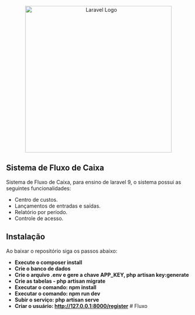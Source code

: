 <p align="center"><a href="https://laravel.com" target="_blank"><img src="https://raw.githubusercontent.com/laravel/art/master/logo-lockup/5%20SVG/2%20CMYK/1%20Full%20Color/laravel-logolockup-cmyk-red.svg" width="400" alt="Laravel Logo"></a>
</p>

## Sistema de Fluxo de Caixa

Sistema de Fluxo de Caixa, para ensino de laravel 9, o sistema possui as seguintes funcionalidades:

- Centro de custos.
- Lançamentos de entradas e saídas.
- Relatório por período.
- Controle de acesso.

## Instalação

Ao baixar o repositório siga os passos abaixo:

- **Execute o composer install**
- **Crie o banco de dados**
- **Crie o arquivo .env e gere a chave APP_KEY, php artisan key:generate**
- **Crie as tabelas -  php artisan migrate**
- **Executar o comando: npm install**
- **Executar o comando: npm run dev**
- **Subir o serviço: php artisan serve**
- **Criar o usuário: http://127.0.0.1:8000/register**
#   F l u x o  
 